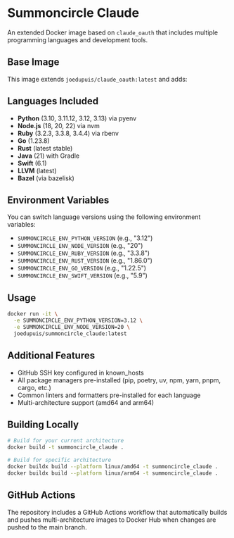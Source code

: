 # Summoncircle Claude

An extended Docker image based on `claude_oauth` that includes multiple programming languages and development tools.

## Base Image

This image extends `joedupuis/claude_oauth:latest` and adds:

## Languages Included

- **Python** (3.10, 3.11.12, 3.12, 3.13) via pyenv
- **Node.js** (18, 20, 22) via nvm
- **Ruby** (3.2.3, 3.3.8, 3.4.4) via rbenv
- **Go** (1.23.8)
- **Rust** (latest stable)
- **Java** (21) with Gradle
- **Swift** (6.1)
- **LLVM** (latest)
- **Bazel** (via bazelisk)

## Environment Variables

You can switch language versions using the following environment variables:

- `SUMMONCIRCLE_ENV_PYTHON_VERSION` (e.g., "3.12")
- `SUMMONCIRCLE_ENV_NODE_VERSION` (e.g., "20")
- `SUMMONCIRCLE_ENV_RUBY_VERSION` (e.g., "3.3.8")
- `SUMMONCIRCLE_ENV_RUST_VERSION` (e.g., "1.86.0")
- `SUMMONCIRCLE_ENV_GO_VERSION` (e.g., "1.22.5")
- `SUMMONCIRCLE_ENV_SWIFT_VERSION` (e.g., "5.9")

## Usage

```bash
docker run -it \
  -e SUMMONCIRCLE_ENV_PYTHON_VERSION=3.12 \
  -e SUMMONCIRCLE_ENV_NODE_VERSION=20 \
  joedupuis/summoncircle_claude:latest
```

## Additional Features

- GitHub SSH key configured in known_hosts
- All package managers pre-installed (pip, poetry, uv, npm, yarn, pnpm, cargo, etc.)
- Common linters and formatters pre-installed for each language
- Multi-architecture support (amd64 and arm64)

## Building Locally

```bash
# Build for your current architecture
docker build -t summoncircle_claude .

# Build for specific architecture
docker buildx build --platform linux/amd64 -t summoncircle_claude .
docker buildx build --platform linux/arm64 -t summoncircle_claude .
```

## GitHub Actions

The repository includes a GitHub Actions workflow that automatically builds and pushes multi-architecture images to Docker Hub when changes are pushed to the main branch.
